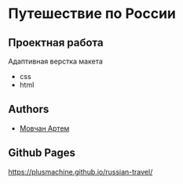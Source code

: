 
# Путешествие по России

## Проектная работа

Адаптивная верстка макета

- css
- html


## Authors

- [Мовчан Артем](rapid11ru@yandex.ru)

## Github Pages

https://plusmachine.github.io/russian-travel/
